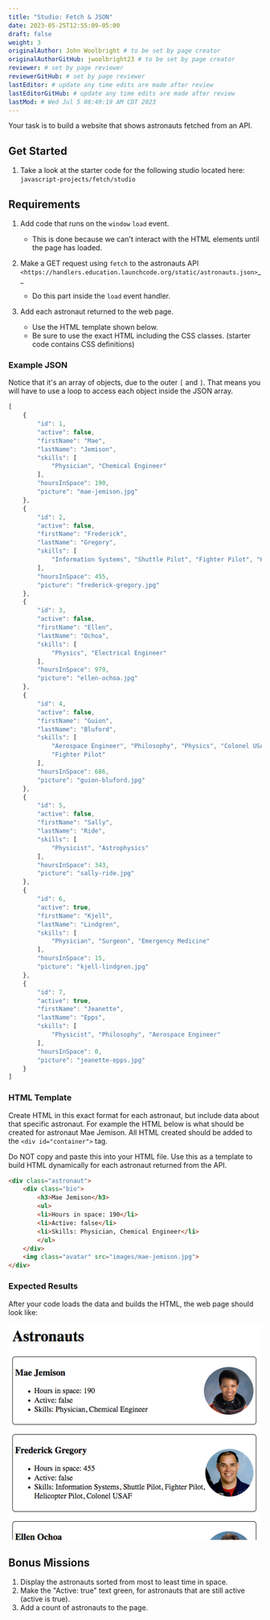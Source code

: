 ```yaml
---
title: "Studio: Fetch & JSON"
date: 2023-05-25T12:55:09-05:00
draft: false
weight: 3
originalAuthor: John Woolbright # to be set by page creator
originalAuthorGitHub: jwoolbright23 # to be set by page creator
reviewer: # set by page reviewer
reviewerGitHub: # set by page reviewer
lastEditor: # update any time edits are made after review
lastEditorGitHub: # update any time edits are made after review
lastMod: # Wed Jul 5 08:49:19 AM CDT 2023
---
```


Your task is to build a website that shows astronauts fetched from an API.

## Get Started

1. Take a look at the starter code for the following studio located here: `javascript-projects/fetch/studio`

## Requirements

1. Add code that runs on the `window` `load` event.
    - This is done because we can't interact with the HTML elements until the page has loaded.

2. Make a GET request using `fetch` to the astronauts API `<https://handlers.education.launchcode.org/static/astronauts.json>`__
    - Do this part inside the `load` event handler.

3. Add each astronaut returned to the web page.
    - Use the HTML template shown below.
    - Be sure to use the exact HTML including the CSS classes. (starter code contains CSS definitions)


### Example JSON

Notice that it's an array of objects, due to the outer `[` and `]`. That means you will have to
use a loop to access each object inside the JSON array.

```javascript {linenos=true}
[
    {
        "id": 1,
        "active": false,
        "firstName": "Mae",
        "lastName": "Jemison",
        "skills": [
            "Physician", "Chemical Engineer"
        ],
        "hoursInSpace": 190,
        "picture": "mae-jemison.jpg"
    },
    {
        "id": 2,
        "active": false,
        "firstName": "Frederick",
        "lastName": "Gregory",
        "skills": [
            "Information Systems", "Shuttle Pilot", "Fighter Pilot", "Helicopter Pilot", "Colonel USAF"
        ],
        "hoursInSpace": 455,
        "picture": "frederick-gregory.jpg"
    },
    {
        "id": 3,
        "active": false,
        "firstName": "Ellen",
        "lastName": "Ochoa",
        "skills": [
            "Physics", "Electrical Engineer"
        ],
        "hoursInSpace": 979,
        "picture": "ellen-ochoa.jpg"
    },
    {
        "id": 4,
        "active": false,
        "firstName": "Guion",
        "lastName": "Bluford",
        "skills": [
            "Aerospace Engineer", "Philosophy", "Physics", "Colonel USAF",
            "Fighter Pilot"
        ],
        "hoursInSpace": 686,
        "picture": "guion-bluford.jpg"
    },
    {
        "id": 5,
        "active": false,
        "firstName": "Sally",
        "lastName": "Ride",
        "skills": [
            "Physicist", "Astrophysics"
        ],
        "hoursInSpace": 343,
        "picture": "sally-ride.jpg"
    },
    {
        "id": 6,
        "active": true,
        "firstName": "Kjell",
        "lastName": "Lindgren",
        "skills": [
            "Physician", "Surgeon", "Emergency Medicine"
        ],
        "hoursInSpace": 15,
        "picture": "kjell-lindgren.jpg"
    },
    {
        "id": 7,
        "active": true,
        "firstName": "Jeanette",
        "lastName": "Epps",
        "skills": [
            "Physicist", "Philosophy", "Aerospace Engineer"
        ],
        "hoursInSpace": 0,
        "picture": "jeanette-epps.jpg"
    }
]
```

### HTML Template

Create HTML in this exact format for each astronaut, but include data about
that specific astronaut. For example the HTML below is what should be created
for astronaut Mae Jemison. All HTML created should be added to the
`<div id="container">` tag.

Do NOT copy and paste this into your HTML file. Use this as a template to
build HTML dynamically for each astronaut returned from the API.

```html
<div class="astronaut">
    <div class="bio">
        <h3>Mae Jemison</h3>
        <ul>
        <li>Hours in space: 190</li>
        <li>Active: false</li>
        <li>Skills: Physician, Chemical Engineer</li>
        </ul>
    </div>
    <img class="avatar" src="images/mae-jemison.jpg">
</div>
```

### Expected Results

After your code loads the data and builds the HTML, the web page should look
like:

![Screen shot showing what result of studio should look like.](pictures/studio-example-page.png?classes=border)

## Bonus Missions

1. Display the astronauts sorted from most to least time in space.
1. Make the "Active: true" text green, for astronauts that are still active (active is true).
1. Add a count of astronauts to the page.